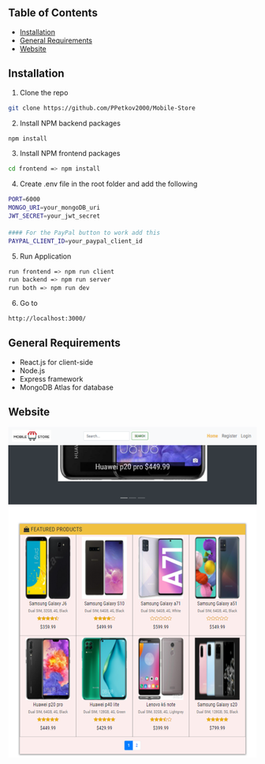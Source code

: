 ## Table of Contents

* [Installation](#installation)
* [General Requirements](#general-requirements)
* [Website](#website)

## Installation

1. Clone the repo
```sh
git clone https://github.com/PPetkov2000/Mobile-Store
```
2. Install NPM backend packages
```sh
npm install
```
3. Install NPM frontend packages
```sh
cd frontend => npm install
```
4. Create .env file in the root folder and add the following
```sh
PORT=6000
MONGO_URI=your_mongoDB_uri
JWT_SECRET=your_jwt_secret

#### For the PayPal button to work add this
PAYPAL_CLIENT_ID=your_paypal_client_id
```
5. Run Application
```sh
run frontend => npm run client
run backend => npm run server
run both => npm run dev
```
6. Go to
```sh
http://localhost:3000/
```

## General Requirements

- React.js for client-side
- Node.js
- Express framework 
- MongoDB Atlas for database

## Website

![Mobile-Store](https://github.com/PPetkov2000/Mobile-Store/blob/main/app-view2.PNG)
